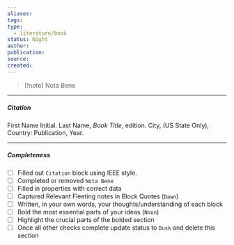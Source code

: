 ```yaml
---
aliases: 
tags: 
type:
  - literature/book
status: Night
author: 
publication: 
source: 
created:
---
```

> [!note] Nota Bene

---
##### Citation

First Name Initial. Last Name, *Book Title*, edition. City, (US State Only), Country: Publication, Year.

---
##### Completeness

- [ ] Filled out `Citation` block using IEEE style.
- [ ] Completed or removed `Nota Bene`
- [ ] Filled in properties with correct data
- [ ] Captured Relevant Fleeting notes in Block Quotes (`Dawn`)
- [ ] Written, in your own words, your thoughts/understanding of each block
- [ ] Bold the most essential parts of your ideas (`Noon`)
- [ ] Highlight the crucial parts of the bolded section
- [ ] Once all other checks complete update status to `Dusk` and delete this section